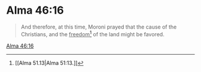 # Alma 46:16

> And therefore, at this time, Moroni prayed that the cause of the Christians, and the <u>freedom</u>[^a] of the land might be favored.

[Alma 46:16](https://www.churchofjesuschrist.org/study/scriptures/bofm/alma/46?lang=eng&id=p16#p16)


[^a]: [[Alma 51.13|Alma 51:13.]]
